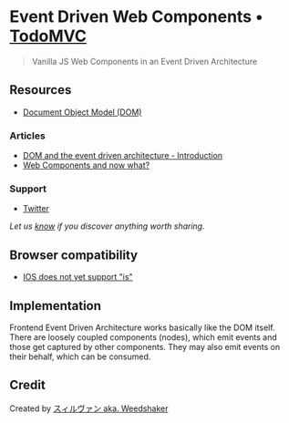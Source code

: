 # Event Driven Web Components • [TodoMVC](http://todomvc.com)

> Vanilla JS Web Components in an Event Driven Architecture


## Resources

- [Document Object Model (DOM)](https://developer.mozilla.org/en-US/docs/Web/API/Document_Object_Model)


### Articles

- [DOM and the event driven architecture - Introduction](https://dev.to/weedshaker/dom-and-the-event-driven-architecture-1519)
- [Web Components and now what?](https://dev.to/weedshaker/web-components-and-now-what-k97)


### Support

- [Twitter](https://twitter.com/weedshaker)

*Let us [know](https://github.com/tastejs/todomvc/issues) if you discover anything worth sharing.*


## Browser compatibility
- [IOS does not yet support "is"](https://developer.mozilla.org/en-US/docs/Web/HTML/Global_attributes/is)


## Implementation

Frontend Event Driven Architecture works basically like the DOM itself. There are loosely coupled components (nodes), which emit events and those get captured by other components. They may also emit events on their behalf, which can be consumed.


## Credit

Created by [スィルヴァン aka. Weedshaker](https://github.com/Weedshaker)
